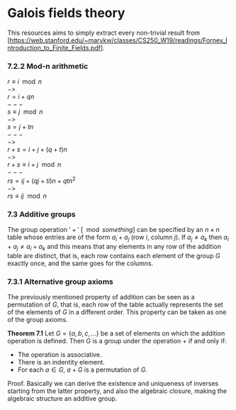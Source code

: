 # Galois fields theory

This resources aims to simply extract every non-trivial result from [https://web.stanford.edu/~marykw/classes/CS250_W19/readings/Forney_Introduction_to_Finite_Fields.pdf].

### 7.2.2 Mod-n arithmetic

$r \equiv i \mod n$<br>
$->$<br>
$r = i + qn$<br>
$---$<br>
$s \equiv j \mod n$<br>
$->$<br>
$s = j + tn$<br>
$---$<br>
$->$<br>
$r + s = i + j + (q + t)n$<br>
$->$<br>
$r + s \equiv i + j \mod n$<br>
$---$<br>
$rs = ij + (qj + ti)n + qtn^{2}$<br>
$->$<br>
$rs \equiv ij \mod n$

### 7.3 Additive groups

The group operation $'+'$ [$\mod something$] can be specified by an $n \times n$ table whose entries are of the form $a_i + a_j$ (row $i$, column $j$). If $a_j \neq a_k$ then $a_i + a_j \neq a_i + a_k$ and this means that any elements in any row of the addition table are distinct, that is, each row contains each element of the group $G$ exactly once, and the same goes for the columns.

### 7.3.1 Alternative group axioms

The previously mentioned property of addition can be seen as a permutation of $G$, that is, each row of the table actually represents the set of the elements of $G$ in a different order. This property can be taken as one of the group axioms.

**Theorem 7.1** Let $G = \{ a, b, c, \dots \}$ be a set of elements on which the addition operation is defined. Then $G$ is a group under the operation $+$ if and only if:

- The operation is associative.
- There is an indentity element.
- For each $a \in G$, $a + G$ is a permutation of $G$.

Proof. Basically we can derive the existence and uniqueness of inverses starting from the latter property, and also the algebraic closure, making the algebraic structure an additive group.




















